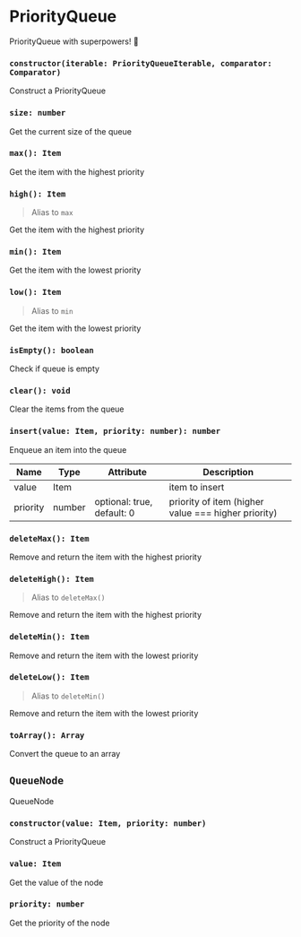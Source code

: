 # PriorityQueue

PriorityQueue with superpowers! 💪

### `constructor(iterable: PriorityQueueIterable, comparator: Comparator)`

Construct a PriorityQueue

### `size: number`

Get the current size of the queue

### `max(): Item`

Get the item with the highest priority

### `high(): Item`

> Alias to `max`

Get the item with the highest priority

### `min(): Item`

Get the item with the lowest priority

### `low(): Item`

> Alias to `min`

Get the item with the lowest priority

### `isEmpty(): boolean`

Check if queue is empty

### `clear(): void`

Clear the items from the queue

### `insert(value: Item, priority: number): number`

Enqueue an item into the queue

| Name     | Type   | Attribute                  | Description                                         |
| -------- | ------ | -------------------------- | --------------------------------------------------- |
| value    | Item   |                            | item to insert                                      |
| priority | number | optional: true, default: 0 | priority of item (higher value === higher priority) |

### `deleteMax(): Item`

Remove and return the item with the highest priority

### `deleteHigh(): Item`

> Alias to `deleteMax()`

Remove and return the item with the highest priority

### `deleteMin(): Item`

Remove and return the item with the lowest priority

### `deleteLow(): Item`

> Alias to `deleteMin()`

Remove and return the item with the lowest priority

### `toArray(): Array`

Convert the queue to an array

## `QueueNode`

QueueNode

### `constructor(value: Item, priority: number)`

Construct a PriorityQueue

### `value: Item`

Get the value of the node

### `priority: number`

Get the priority of the node
